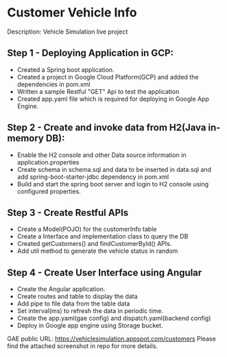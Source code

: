 # Customer Vehicle Info
Description: Vehicle Simulation live project

## Step 1 - Deploying Application in GCP:

- Created a Spring boot application.
- Created a project in Google Cloud Platform(GCP) and added the dependencies in pom.xml
- Written a sample Restful "GET" Api to test the application
- Created app.yaml file which is required for deploying in Google App Engine.

## Step 2 - Create and invoke data from H2(Java in-memory DB):
- Enable the H2 console and other Data source information in application.properties
- Create schema in schema.sql and data to be inserted in data.sql and add spring-boot-starter-jdbc dependency in pom.xml
- Build and start the spring boot server and login to H2 console using configured properties. 

## Step 3 - Create Restful APIs
- Create a Model(POJO) for the customerInfo table
- Create a Interface and implementation class to query the DB
- Created getCustomers() and findCustomerById() APIs.
- Add util method to generate the vehicle status in random

## Step 4 - Create User Interface using Angular
 - Create the Angular application. 
 - Create routes and table to display the data
 - Add pipe to file data from the table data
 - Set interval(ms) to refresh the data in periodic time.
 - Create the app.yaml(gae config) and dispatch.yaml(backend config)
 - Deploy in Google app engine using Storage bucket.

GAE public URL: https://vehiclesimulation.appspot.com/customers
Please find the attached screenshot in repo for more details. 
